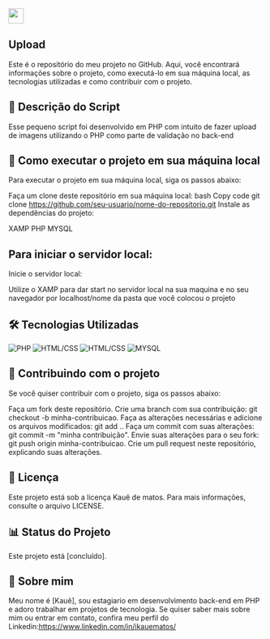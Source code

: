 <img src="https://raw.githubusercontent.com/MartinHeinz/MartinHeinz/master/wave.gif" width="30px">

## Upload 
Este é o repositório do meu projeto no GitHub. Aqui, você encontrará informações sobre o projeto, como executá-lo em sua máquina local, as tecnologias utilizadas e como contribuir com o projeto.

## 📝 Descrição do Script
Esse pequeno script foi desenvolvido em PHP com intuito de fazer upload de imagens utilizando o PHP como parte de validação no back-end

## 🚀 Como executar o projeto em sua máquina local

Para executar o projeto em sua máquina local, siga os passos abaixo:

Faça um clone deste repositório em sua máquina local:
bash
Copy code
git clone https://github.com/seu-usuario/nome-do-repositorio.git
Instale as dependências do projeto:

XAMP
PHP
MYSQL

## Para iniciar o servidor local:
Inicie o servidor local:

Utilize o XAMP para dar start no servidor local na sua maquina e no seu navegador por localhost/nome da pasta que você colocou o projeto

## 🛠️ Tecnologias Utilizadas

<img src="https://img.shields.io/badge/-tecnologia%201-007ACC?style=flat-square&logo=PHP&logoColor=white" alt="PHP">
<img src="https://img.shields.io/badge/-tecnologia%202-007ACC?style=flat-square&logo=HTML&logoColor=white" alt="HTML/CSS">
<img src="https://img.shields.io/badge/-tecnologia%202-007ACC?style=flat-square&logo=CSS&logoColor=white" alt="HTML/CSS">
<img src="https://img.shields.io/badge/-tecnologia%203-007ACC?style=flat-square&logo=MYSQL&logoColor=white" alt="MYSQL">


## 🤝 Contribuindo com o projeto
Se você quiser contribuir com o projeto, siga os passos abaixo:

Faça um fork deste repositório.
Crie uma branch com sua contribuição: git checkout -b minha-contribuicao.
Faça as alterações necessárias e adicione os arquivos modificados: git add ..
Faça um commit com suas alterações: git commit -m "minha contribuição".
Envie suas alterações para o seu fork: git push origin minha-contribuicao.
Crie um pull request neste repositório, explicando suas alterações.

## 📝 Licença
Este projeto está sob a licença Kauê de matos. Para mais informações, consulte o arquivo LICENSE.

## 📊 Status do Projeto
Este projeto está [concluído].

## 📌 Sobre mim
Meu nome é [Kauê], sou estagiario em desenvolvimento back-end em PHP e adoro trabalhar em projetos de tecnologia. Se quiser saber mais sobre mim ou entrar em contato, confira meu perfil do Linkedin:https://www.linkedin.com/in/ikauematos/
